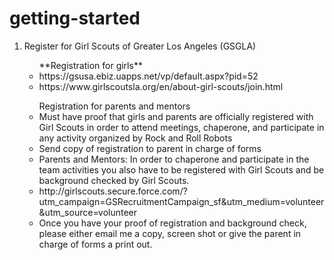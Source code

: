 # getting-started
<ol>
<li>Register for Girl Scouts of Greater Los Angeles (GSGLA)</li>
  <ul> **Registration for girls**
    <li> https://gsusa.ebiz.uapps.net/vp/default.aspx?pid=52
    <li> https://www.girlscoutsla.org/en/about-girl-scouts/join.html
  </ul>
  <ul> Registration for parents and mentors
    <li> Must have proof that girls and parents are officially registered with Girl Scouts in order to attend meetings, chaperone, and participate in any activity organized by Rock and Roll Robots
    <li> Send copy of registration to parent in charge of forms
    <li> Parents and Mentors: In order to chaperone and participate in the team activities you also have to be registered with Girl Scouts and be background checked by Girl Scouts. 
    <li> http://girlscouts.secure.force.com/?utm_campaign=GSRecruitmentCampaign_sf&utm_medium=volunteer&utm_source=volunteer
    <li> Once you have your proof of registration and background check, please either email me a copy, screen shot or give the parent in charge of forms a print out.
  </ul>

</ol>
